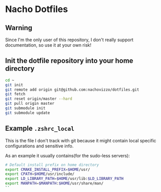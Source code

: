 # Nacho Dotfiles

## Warning

Since I'm the only user of this repository, I don't really support
documentation, so use it at your own risk!

## Init the dotfile repository into your home directory

```sh
cd ~
git init
git remote add origin git@github.com:nachovizzo/dotfiles.git
git fetch
git reset origin/master --hard
git pull origin master
git submodule init
git submodule update
```

## Example `.zshrc_local`

This is the file I don't track with git because it might contain local specific
configurations and sensitive info.

As an example it usually contains(for the sudo-less servers):

```sh
# Default install prefix on home directory
export CMAKE_INSTALL_PREFIX=$HOME/usr/
export CPATH=$HOME/usr/include/
export LD_LIBRARY_PATH=$HOME/usr/lib:$LD_LIBRARY_PATH
export MANPATH=$MANPATH:$HOME/usr/share/man/
``
